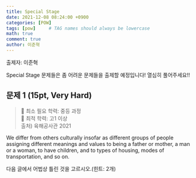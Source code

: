 ```yaml
---
title: Special Stage
date: 2021-12-08 08:24:00 +0900
categories: [POW]
tags: [pow]     # TAG names should always be lowercase
math: true
comment: true
author: 이준혁
---
```


출제자: 이준혁  

Special Stage 문제들은 좀 어려운 문제들을 출제할 예정입니다! 열심히 풀어주세요!!

## 문제 1 (15pt, Very Hard)

> 📙 최소 필요 학력: 중등 과정    
> 📔 최적 학력: 고1 이상  
> 출처) 육해공사관 2021

We differ from others culturally insofar as different groups of people assigning different meanings and values to being a father or mother, a man or a woman, to have children, and to types of housing, modes of transportation, and so on.

다음 글에서 어법상 틀린 것을 고르시오.(힌트: 2개)

